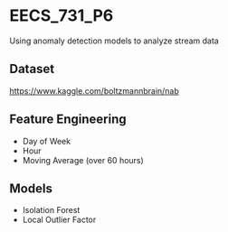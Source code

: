 # EECS_731_P6

Using anomaly detection models to analyze stream data

## Dataset

https://www.kaggle.com/boltzmannbrain/nab

## Feature Engineering

* Day of Week
* Hour
* Moving Average (over 60 hours)

## Models

* Isolation Forest
* Local Outlier Factor

